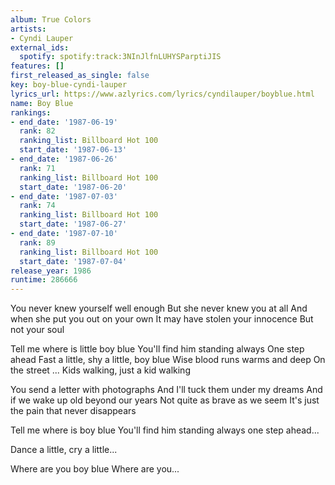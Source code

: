 ```yaml
---
album: True Colors
artists:
- Cyndi Lauper
external_ids:
  spotify: spotify:track:3NInJlfnLUHYSParptiJIS
features: []
first_released_as_single: false
key: boy-blue-cyndi-lauper
lyrics_url: https://www.azlyrics.com/lyrics/cyndilauper/boyblue.html
name: Boy Blue
rankings:
- end_date: '1987-06-19'
  rank: 82
  ranking_list: Billboard Hot 100
  start_date: '1987-06-13'
- end_date: '1987-06-26'
  rank: 71
  ranking_list: Billboard Hot 100
  start_date: '1987-06-20'
- end_date: '1987-07-03'
  rank: 74
  ranking_list: Billboard Hot 100
  start_date: '1987-06-27'
- end_date: '1987-07-10'
  rank: 89
  ranking_list: Billboard Hot 100
  start_date: '1987-07-04'
release_year: 1986
runtime: 286666
---
```

You never knew yourself well enough
But she never knew you at all
And when she put you out on your own
It may have stolen your innocence
But not your soul

Tell me where is little boy blue
You'll find him standing always
One step ahead
Fast a little, shy a little, boy blue
Wise blood runs warms and deep
On the street
... Kids walking, just a kid walking

You send a letter with photographs
And I'll tuck them under my dreams
And if we wake up old beyond our years
Not quite as brave as we seem
It's just the pain that never disappears

Tell me where is boy blue
You'll find him standing always one step ahead...

Dance a little, cry a little...

Where are you boy blue
Where are you...
